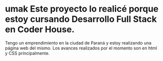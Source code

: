 # umak Este proyecto lo realicé porque estoy cursando Desarrollo Full Stack en Coder House.
Tengo un emprendimiento en la ciudad de Paraná y estoy realizando una página web del mismo.
Los avances realizados por el momento son en html y CSS principalmente.
